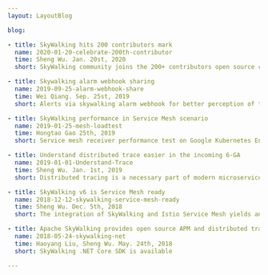 ```yaml
---
layout: LayoutBlog

blog:

- title: SkyWalking hits 200 contributors mark
  name: 2020-01-20-celebrate-200th-contributor
  time: Sheng Wu. Jan. 20st, 2020
  short: SkyWalking community joins the 200+ contributors open source club

- title: Skywalking alarm webhook sharing
  name: 2019-09-25-alarm-webhook-share
  time: Wei Qiang. Sep. 25st, 2019
  short: Alerts via skywalking alarm webhook for better perception of tracing

- title: SkyWalking performance in Service Mesh scenario
  name: 2019-01-25-mesh-loadtest
  time: Hongtao Gao 25th, 2019
  short: Service mesh receiver performance test on Google Kubernetes Engine.

- title: Understand distributed trace easier in the incoming 6-GA
  name: 2019-01-01-Understand-Trace
  time: Sheng Wu. Jan. 1st, 2019
  short: Distributed tracing is a necessary part of modern microservices architecture, but how to understand or use distributed tracing data is unclear to some end users. This blog overviews typical distributed tracing use cases with new visualization features in SkyWalking v6.

- title: SkyWalking v6 is Service Mesh ready
  name: 2018-12-12-skywalking-service-mesh-ready
  time: Sheng Wu. Dec. 5th, 2018
  short: The integration of SkyWalking and Istio Service Mesh yields an essential open-source tool for resolving the chaos created by the proliferation of siloed, cloud-based services.

- title: Apache SkyWalking provides open source APM and distributed tracing in .NET Core field
  name: 2018-05-24-skywalking-net
  time: Haoyang Liu, Sheng Wu. May. 24th, 2018
  short: SkyWalking .NET Core SDK is available

---
```

